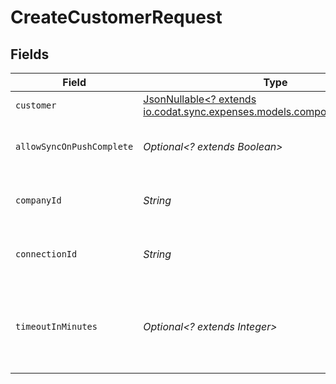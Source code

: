 # CreateCustomerRequest


## Fields

| Field                                                                                                            | Type                                                                                                             | Required                                                                                                         | Description                                                                                                      | Example                                                                                                          |
| ---------------------------------------------------------------------------------------------------------------- | ---------------------------------------------------------------------------------------------------------------- | ---------------------------------------------------------------------------------------------------------------- | ---------------------------------------------------------------------------------------------------------------- | ---------------------------------------------------------------------------------------------------------------- |
| `customer`                                                                                                       | [JsonNullable<? extends io.codat.sync.expenses.models.components.Customer>](../../models/components/Customer.md) | :heavy_minus_sign:                                                                                               | N/A                                                                                                              |                                                                                                                  |
| `allowSyncOnPushComplete`                                                                                        | *Optional<? extends Boolean>*                                                                                    | :heavy_minus_sign:                                                                                               | Allow a sync upon push completion.                                                                               |                                                                                                                  |
| `companyId`                                                                                                      | *String*                                                                                                         | :heavy_check_mark:                                                                                               | Unique identifier for a company.                                                                                 | 8a210b68-6988-11ed-a1eb-0242ac120002                                                                             |
| `connectionId`                                                                                                   | *String*                                                                                                         | :heavy_check_mark:                                                                                               | Unique identifier for a connection.                                                                              | 2e9d2c44-f675-40ba-8049-353bfcb5e171                                                                             |
| `timeoutInMinutes`                                                                                               | *Optional<? extends Integer>*                                                                                    | :heavy_minus_sign:                                                                                               | Time limit for the push operation to complete before it is timed out.                                            |                                                                                                                  |